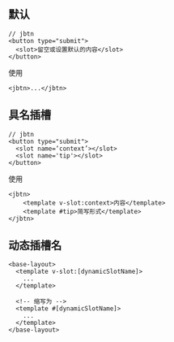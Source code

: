 ## 默认

```vue
// jbtn
<button type="submit">
  <slot>留空或设置默认的内容</slot>
</button>
```

使用

```vue
<jbtn>...</jbtn>
```



## 具名插槽

```vue
// jbtn
<button type="submit">
  <slot name=‘context’></slot>
  <slot name='tip'></slot>
</button>
```

使用

```vue
<jbtn>
	<template v-slot:context>内容</template>
    <template #tip>简写形式</template>
</jbtn>
```



## 动态插槽名

```vue
<base-layout>
  <template v-slot:[dynamicSlotName]>
    ...
  </template>

  <!-- 缩写为 -->
  <template #[dynamicSlotName]>
    ...
  </template>
</base-layout>
```


